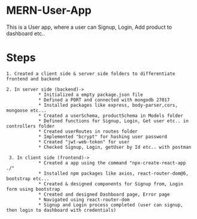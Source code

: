# MERN-User-App
This is a User app, where a user can Signup, Login, Add product to dashboard etc.. 
# Steps
    1. Created a client side & server side folders to differentiate frontend and backend
    
    2. In server side (backend)-> 
                * Initialized a empty package.json file
                * Defined a PORT and connected with mongodb 27017
                * Installed packages like express, body-parser,cors, mongoose etc...
                * Created a userSchema, productSchema in Models folder
                * Defined functions for Signup, Login, Get user etc.. in controllers folder
                * Created userRoutes in routes folder
                * Implemented "bcrypt" for hashing user password
                * Created "jwt-web-token" for user
                * Checked Signup, Login, getUser by Id etc.. with postman
                
     3. In client side (frontend)->
                * Created a app using the command "npx-create-react-app ./"
                * Installed npm packages like axios, react-router-dom@6, bootstrap etc...
                * Created & designed components for Signup from, Login form using bootstrap
                * Created and designed Dashboard page, Error page 
                * Navigated using react-router-dom
                * Signup and Login process completed (user can signup, then login to dashboard with credentials)
                
                
